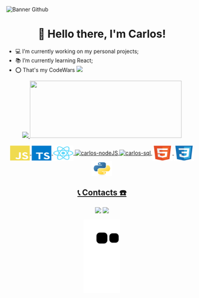 ![Banner Github](https://user-images.githubusercontent.com/90366233/165658865-d6b76d43-edbf-4176-b54a-dab0208957d0.gif)

<h1 align="center" >👋 Hello there, I'm Carlos!</h1>

- 💻 I’m currently working on my personal projects;
- 📚 I’m currently learning React;
- ⭕️ That's my CodeWars <img src="https://www.codewars.com/users/Carlos.HSS/badges/small"/>

<div align="center">
  <a href="https://github.com/carlos-hss">
  <img height="150em" src="https://github-readme-stats.vercel.app/api?username=carlos-hss&show_icons=true&theme=chartreuse-dark&include_all_commits=true&count_private=true"/>
    <img height="150em" width="400px" src="https://github-readme-stats.vercel.app/api/top-langs/?username=carlos-hss&layout=compact&langs_count=7&theme=chartreuse-dark"/>
</div>
  
<div align="center" style="display: inline_block"><br>
  <img align="center" alt="carlos-js" height="40" width="53.33" src="https://raw.githubusercontent.com/devicons/devicon/master/icons/javascript/javascript-plain.svg">
  <img align="center" alt="carlos-ts" height="40" width="53.33" src="https://raw.githubusercontent.com/devicons/devicon/master/icons/typescript/typescript-plain.svg">
  <img align="center" alt="carlos-react" height="40" width="53.33" src="https://raw.githubusercontent.com/devicons/devicon/master/icons/react/react-original.svg">
  <img align="center" alt="carlos-nodeJS" height="40" width="53.33" src="https://cdn.jsdelivr.net/gh/devicons/devicon/icons/nodejs/nodejs-original.svg">
  <img align="center" alt="carlos-sql" height="45" width="53.33" src="https://img.icons8.com/color/344/postgreesql.png">
  <img align="center" alt="carlos-html" height="40" width="53.33" src="https://raw.githubusercontent.com/devicons/devicon/master/icons/html5/html5-original.svg">
  <img align="center" alt="carlos-css" height="40" width="53.33" src="https://raw.githubusercontent.com/devicons/devicon/master/icons/css3/css3-original.svg">
  <img align="center" alt="carlos-python" height="40" width="53.33" src="https://raw.githubusercontent.com/devicons/devicon/master/icons/python/python-original.svg">
</div>
  
<h2 align="center">📞 Contacts ☎️</h2>
  
<div align="center">
    <a href="https://www.linkedin.com/in/carlos-henrique-santana-santos-552b77181/" target="_blank"><img src="https://img.shields.io/badge/-LinkedIn-%230077B5?style=for-the-badge&logo=linkedin&logoColor=white"></a>
    <a href="https://www.instagram.com/carlos_henriq17/" target="_blank"><img src="https://img.shields.io/badge/-Instagram-%23E4405F?style=for-the-badge&logo=instagram&logoColor=white"></a>
  
  ![Snake animation](https://github.com/carlos-hss/carlos-hss/blob/output/github-contribution-grid-snake.svg)
  
</div>
